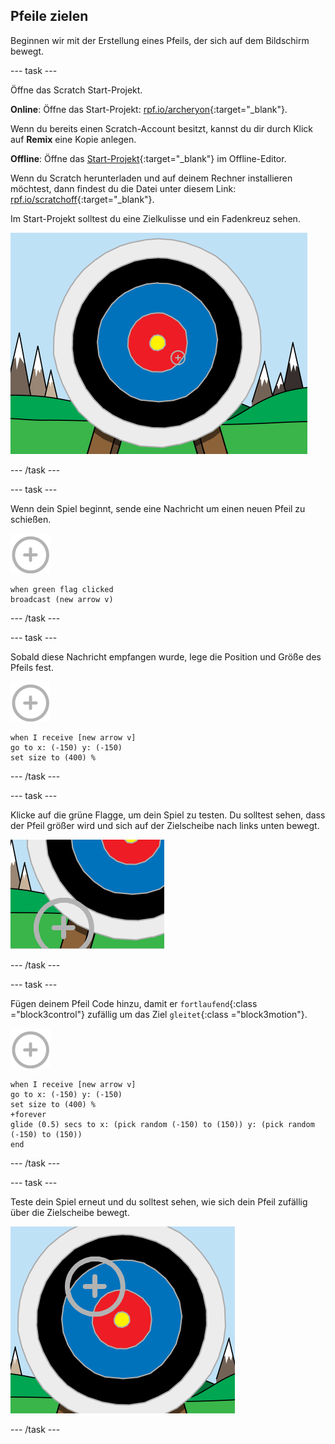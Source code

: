 ## Pfeile zielen

Beginnen wir mit der Erstellung eines Pfeils, der sich auf dem Bildschirm bewegt.

\--- task \---

Öffne das Scratch Start-Projekt.

**Online**: Öffne das Start-Projekt: [rpf.io/archeryon](http://rpf.io/archeryon){:target="_blank"}.

Wenn du bereits einen Scratch-Account besitzt, kannst du dir durch Klick auf **Remix** eine Kopie anlegen.

**Offline**: Öffne das [Start-Projekt](http://rpf.io/p/en/archery-go){:target="_blank"} im Offline-Editor.

Wenn du Scratch herunterladen und auf deinem Rechner installieren möchtest, dann findest du die Datei unter diesem Link: [rpf.io/scratchoff](http://rpf.io/scratchoff){:target="_blank"}.

Im Start-Projekt solltest du eine Zielkulisse und ein Fadenkreuz sehen.

![Start-Projekt](images/archery-starter.png)

\--- /task \---

\--- task \---

Wenn dein Spiel beginnt, sende eine Nachricht um einen neuen Pfeil zu schießen.

![Ziel Figur](images/target-sprite.png)

```blocks3
when green flag clicked
broadcast (new arrow v)
```

\--- /task \---

\--- task \---

Sobald diese Nachricht empfangen wurde, lege die Position und Größe des Pfeils fest.

![Ziel Figur](images/target-sprite.png)

```blocks3
when I receive [new arrow v]
go to x: (-150) y: (-150)
set size to (400) %
```

\--- /task \---

\--- task \---

Klicke auf die grüne Flagge, um dein Spiel zu testen. Du solltest sehen, dass der Pfeil größer wird und sich auf der Zielscheibe nach links unten bewegt.

![größeres Ziel unten links auf der Bühne](images/archery-start-test.png)

\--- /task \---

\--- task \---

Fügen deinem Pfeil Code hinzu, damit er `fortlaufend`{:class ="block3control"} zufällig um das Ziel `gleitet`{:class ="block3motion"}.

![Ziel Figur](images/target-sprite.png)

```blocks3
when I receive [new arrow v]
go to x: (-150) y: (-150)
set size to (400) %
+forever
glide (0.5) secs to x: (pick random (-150) to (150)) y: (pick random (-150) to (150))
end
```

\--- /task \---

\--- task \---

Teste dein Spiel erneut und du solltest sehen, wie sich dein Pfeil zufällig über die Zielscheibe bewegt.

![Ziel in einer anderen Position](images/archery-glide-test.png)

\--- /task \---